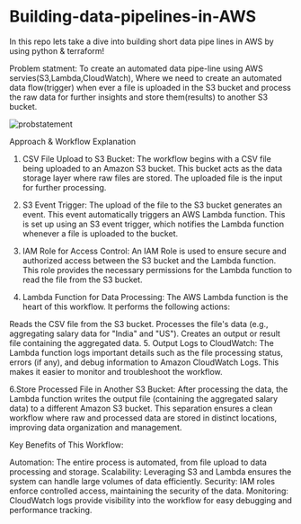 # Building-data-pipelines-in-AWS
In this repo lets take a dive into building short data pipe lines in AWS by using python &amp; terraform!

Problem statment:
To create an automated data pipe-line using AWS servies(S3,Lambda,CloudWatch), Where we need to create an automated data flow(trigger) when ever a file is uploaded in the S3 bucket and process the raw data for further insights and store them(results) to another S3 bucket.


![probstatement](https://github.com/user-attachments/assets/cf37c4b4-2a52-4954-a825-93f4bf9666df)

Approach & Workflow Explanation

1. CSV File Upload to S3 Bucket:
The workflow begins with a CSV file being uploaded to an Amazon S3 bucket. This bucket acts as the data storage layer where raw files are stored. The uploaded file is the input for further processing.

2. S3 Event Trigger:
The upload of the file to the S3 bucket generates an event. This event automatically triggers an AWS Lambda function. This is set up using an S3 event trigger, which notifies the Lambda function whenever a file is uploaded to the bucket.

3. IAM Role for Access Control:
An IAM Role is used to ensure secure and authorized access between the S3 bucket and the Lambda function. This role provides the necessary permissions for the Lambda function to read the file from the S3 bucket.

4. Lambda Function for Data Processing:
The AWS Lambda function is the heart of this workflow. It performs the following actions:

Reads the CSV file from the S3 bucket.
Processes the file's data (e.g., aggregating salary data for "India" and "US").
Creates an output or result file containing the aggregated data.
5. Output Logs to CloudWatch:
The Lambda function logs important details such as the file processing status, errors (if any), and debug information to Amazon CloudWatch Logs. This makes it easier to monitor and troubleshoot the workflow.

6.Store Processed File in Another S3 Bucket:
After processing the data, the Lambda function writes the output file (containing the aggregated salary data) to a different Amazon S3 bucket. This separation ensures a clean workflow where raw and processed data are stored in distinct locations, improving data organization and management.

Key Benefits of This Workflow:

Automation: The entire process is automated, from file upload to data processing and storage.
Scalability: Leveraging S3 and Lambda ensures the system can handle large volumes of data efficiently.
Security: IAM roles enforce controlled access, maintaining the security of the data.
Monitoring: CloudWatch logs provide visibility into the workflow for easy debugging and performance tracking.
